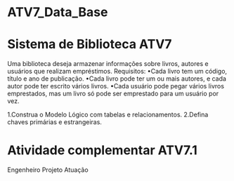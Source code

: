 # ATV7_Data_Base

# Sistema de Biblioteca ATV7
Uma biblioteca deseja armazenar informações sobre livros, autores e usuários que realizam empréstimos.
Requisitos:
•Cada livro tem um código, título e ano de publicação.
•Cada livro pode ter um ou mais autores, e cada autor pode ter escrito vários livros.
•Cada usuário pode pegar vários livros emprestados, mas um livro só pode ser emprestado para um usuário por vez.

1.Construa o Modelo Lógico com tabelas e relacionamentos.
2.Defina chaves primárias e estrangeiras.

# Atividade complementar ATV7.1
Engenheiro
Projeto 
Atuação

